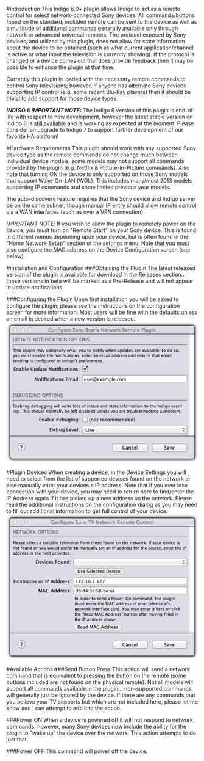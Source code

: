 #Introduction
This Indigo 6.0+ plugin allows Indigo to act as a remote control for select network-connected Sony devices. All commands/buttons found on the standard, included remote can be sent to the device as well as a multitude of additional commands generally available only through network or advanced universal remotes. The protocol exposed by Sony devices, and utilized by this plugin, does not allow for state information about the device to be obtained (such as what current application/channel is active or what input the television is currently showing). If the protocol is changed or a device comes out that does provide feedback then it may be possible to enhance the plugin at that time.

Currently this plugin is loaded with the necessary remote commands to control Sony televisions; however, if anyone has alternate Sony devices supporting IP control (e.g. some recent Blu-Ray players) then it should be trivial to add support for those device types.

_**INDIGO 6 IMPORTANT NOTE:**_ The Indigo 6 version of this plugin is end-of-life with respect to new development, however the latest stable version on Indigo 6 is [still available](https://github.com/RogueProeliator/IndigoPlugins-Sony-Network-Remote/archive/v2.3.1.zip) and is working as expected at the moment. Please consider an upgrade to Indigo 7 to support further development of our favorite HA platform!

#Hardware Requirements
This plugin should work with any supported Sony device type as the remote commands do not change much between individual device models; some models may not support all commands provided by the plugin (e.g. Netflix & Picture-in-Picture commands). Also note that turning ON the device is only supported on those Sony models that support Wake-On-LAN (WOL). This includes many/most 2013 models supporting IP commands and some limited previous year models.

The auto-discovery feature requires that the Sony device and Indigo server be on the same subnet, though manual IP entry should allow remote control via a WAN interfaces (such as over a VPN connection).

*IMPORTANT* NOTE: If you wish to allow the plugin to remotely power on the device, you must turn on "Remote Start" on your Sony device. This is found in different menus depending upon your device, but is often found in the "Home Network Setup" section of the settings menu. Note that you must also configure the MAC address on the Device Configuration screen (see below).

#Installation and Configuration
###Obtaining the Plugin
The latest released version of the plugin is available for download in the Releases section... those versions in beta will be marked as a Pre-Release and will not appear in update notifications.

###Configuring the Plugin
Upon first installation you will be asked to configure the plugin; please see the instructions on the configuration screen for more information. Most users will be fine with the defaults unless an email is desired when a new version is released.<br />
![](<Documentation/Doc-Images/PluginConfigDialog.png>)

#Plugin Devices
When creating a device, in the Device Settings you will need to select from the list of supported devices found on the network or else manually enter your devices's IP address. Note that if you ever lose connection with your device, you may need to return here to find/enter the IP Address again if it has picked up a new address on the network. Please read the additional instructions on the configuration dialog as you may need to fill out additional information to get full control of your device:<br />
![](<Documentation/Doc-Images/DeviceConfigDialog.png>)

#Available Actions
###Send Button Press
This action will send a network command that is equivalent to pressing the button on the remote (some buttons included are not found on the physical remote). Not all models will support all commands available in the plugin... non-supported commands will generally just be ignored by the device. If there are any commands that you believe your TV supports but which are not included here, please let me know and I can attempt to add it to the action.

###Power ON
When a device is powered off it will not respond to network commands; however, many Sony devices now include the ability for the plugin to "wake up" the device over the network. This action attempts to do just that.

###Power OFF
This command will power off the device.
